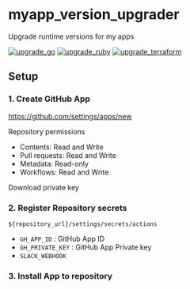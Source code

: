 # myapp_version_upgrader
Upgrade runtime versions for my apps

[![upgrade_go](https://github.com/sue445/myapp_version_upgrader/actions/workflows/upgrade_go.yml/badge.svg)](https://github.com/sue445/myapp_version_upgrader/actions/workflows/upgrade_go.yml)
[![upgrade_ruby](https://github.com/sue445/myapp_version_upgrader/actions/workflows/upgrade_ruby.yml/badge.svg)](https://github.com/sue445/myapp_version_upgrader/actions/workflows/upgrade_ruby.yml)
[![upgrade_terraform](https://github.com/sue445/myapp_version_upgrader/actions/workflows/upgrade_terraform.yml/badge.svg)](https://github.com/sue445/myapp_version_upgrader/actions/workflows/upgrade_terraform.yml)

## Setup
### 1. Create GitHub App
https://github.com/settings/apps/new

Repository permissions

* Contents: Read and Write
* Pull requests: Read and Write
* Metadata: Read-only
* Workflows: Read and Write

Download private key

### 2. Register Repository secrets
`${repository_url}/settings/secrets/actions`

* `GH_APP_ID` : GitHub App ID
* `GH_PRIVATE_KEY` : GitHub App Private key
* `SLACK_WEBHOOK`

### 3. Install App to repository
